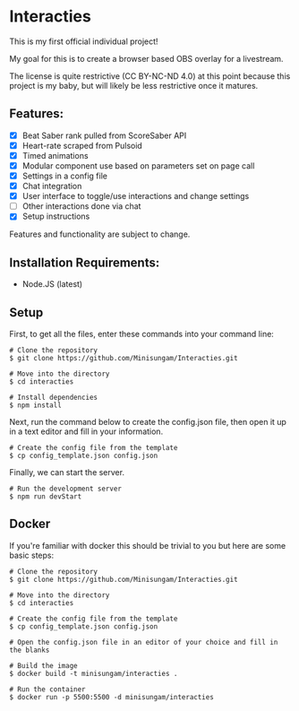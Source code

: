 # Interacties

This is my first official individual project!

My goal for this is to create a browser based OBS overlay for a livestream.

The license is quite restrictive \(CC BY-NC-ND 4.0\) at this point because this project is my baby, but will likely be less restrictive once it matures.

## Features:

- [x] Beat Saber rank pulled from ScoreSaber API
- [x] Heart-rate scraped from Pulsoid
- [x] Timed animations
- [x] Modular component use based on parameters set on page call
- [x] Settings in a config file
- [x] Chat integration
- [x] User interface to toggle/use interactions and change settings
- [ ] Other interactions done via chat
- [x] Setup instructions

Features and functionality are subject to change.

## Installation Requirements:

- Node.JS (latest)

## Setup

First, to get all the files, enter these commands into your command line:

```
# Clone the repository
$ git clone https://github.com/Minisungam/Interacties.git

# Move into the directory
$ cd interacties

# Install dependencies
$ npm install
```

Next, run the command below to create the config.json file, then open it up in a text editor and fill in your information.

```
# Create the config file from the template
$ cp config_template.json config.json
```

Finally, we can start the server.

```
# Run the development server
$ npm run devStart
```

## Docker

If you're familiar with docker this should be trivial to you but here are some basic steps:

```
# Clone the repository
$ git clone https://github.com/Minisungam/Interacties.git

# Move into the directory
$ cd interacties

# Create the config file from the template
$ cp config_template.json config.json

# Open the config.json file in an editor of your choice and fill in the blanks

# Build the image
$ docker build -t minisungam/interacties .

# Run the container
$ docker run -p 5500:5500 -d minisungam/interacties
```

